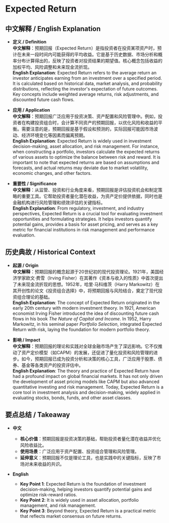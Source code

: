 # Expected Return

## 中文解释 / English Explanation

* **定义 / Definition**  
  **中文解释**：预期回报（Expected Return）是指投资者在投资某项资产时，预计在未来一段时间内可能获得的平均收益。它是基于历史数据、市场分析和概率分布计算得出的，反映了投资者对投资结果的期望值。核心概念包括收益的加权平均、风险调整和未来现金流折现。  
  **English Explanation**: Expected Return refers to the average return an investor anticipates earning from an investment over a specified period. It is calculated based on historical data, market analysis, and probability distributions, reflecting the investor's expectation of future outcomes. Key concepts include weighted average returns, risk adjustments, and discounted future cash flows.

* **应用 / Application**  
  **中文解释**：预期回报广泛应用于投资决策、资产配置和风险管理中。例如，投资者在构建投资组合时，会计算不同资产的预期回报，以优化风险和收益的平衡。需要注意的是，预期回报是基于假设和预测的，实际回报可能因市场波动、经济环境变化等因素而偏离预期。  
  **English Explanation**: Expected Return is widely used in investment decision-making, asset allocation, and risk management. For instance, when constructing a portfolio, investors calculate the expected returns of various assets to optimize the balance between risk and reward. It is important to note that expected returns are based on assumptions and forecasts, and actual returns may deviate due to market volatility, economic changes, and other factors.

* **重要性 / Significance**  
  **中文解释**：从监管、投资和行业角度来看，预期回报是评估投资机会和制定策略的重要工具。它帮助投资者量化潜在收益，为资产定价提供依据，同时也是金融机构进行风险管理和绩效评估的关键指标。  
  **English Explanation**: From regulatory, investment, and industry perspectives, Expected Return is a crucial tool for evaluating investment opportunities and formulating strategies. It helps investors quantify potential gains, provides a basis for asset pricing, and serves as a key metric for financial institutions in risk management and performance evaluation.

## 历史典故 / Historical Context

* **起源 / Origin**  
  **中文解释**：预期回报的概念起源于20世纪初的现代投资理论。1921年，美国经济学家欧文·费雪（Irving Fisher）在其著作《资本与收入的性质》中首次提出了未来现金流折现的思想。1952年，哈里·马科维茨（Harry Markowitz）在其开创性的论文《投资组合选择》中，将预期回报与风险结合，奠定了现代投资组合理论的基础。  
  **English Explanation**: The concept of Expected Return originated in the early 20th century with modern investment theory. In 1921, American economist Irving Fisher introduced the idea of discounting future cash flows in his book *The Nature of Capital and Income*. In 1952, Harry Markowitz, in his seminal paper *Portfolio Selection*, integrated Expected Return with risk, laying the foundation for modern portfolio theory.

* **影响 / Impact**  
  **中文解释**：预期回报的理论和实践对全球金融市场产生了深远影响。它不仅推动了资产定价模型（如CAPM）的发展，还促进了量化投资和风险管理的进步。如今，预期回报已成为投资分析和决策的核心工具，广泛应用于股票、债券、基金等各类资产的投资评估中。  
  **English Explanation**: The theory and practice of Expected Return have had a profound impact on global financial markets. It has not only driven the development of asset pricing models like CAPM but also advanced quantitative investing and risk management. Today, Expected Return is a core tool in investment analysis and decision-making, widely applied in evaluating stocks, bonds, funds, and other asset classes.

## 要点总结 / Takeaway

* **中文**  
  - **核心价值**：预期回报是投资决策的基础，帮助投资者量化潜在收益并优化风险收益比。  
  - **使用场景**：广泛应用于资产配置、投资组合管理和风险管理。  
  - **延伸意义**：预期回报不仅是理论工具，也是实践中的关键指标，反映了市场对未来收益的共识。  

* **English**  
  - **Key Point 1**: Expected Return is the foundation of investment decision-making, helping investors quantify potential gains and optimize risk-reward ratios.  
  - **Key Point 2**: It is widely used in asset allocation, portfolio management, and risk management.  
  - **Key Point 3**: Beyond theory, Expected Return is a practical metric that reflects market consensus on future returns.